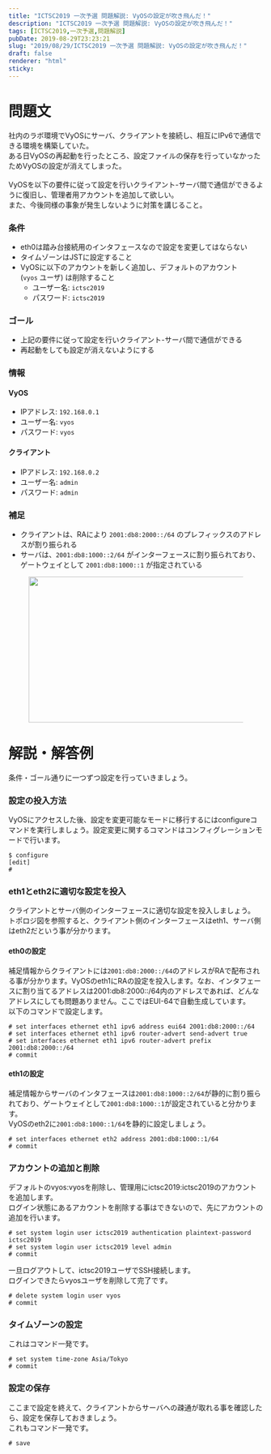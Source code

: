 ```yaml
---
title: "ICTSC2019 一次予選 問題解説: VyOSの設定が吹き飛んだ！"
description: "ICTSC2019 一次予選 問題解説: VyOSの設定が吹き飛んだ！"
tags: [ICTSC2019,一次予選,問題解説]
pubDate: 2019-08-29T23:23:21
slug: "2019/08/29/ICTSC2019 一次予選 問題解説: VyOSの設定が吹き飛んだ！"
draft: false
renderer: "html"
sticky: 
---
```



<h1>問題文</h1>



<p>社内のラボ環境でVyOSにサーバ、クライアントを接続し、相互にIPv6で通信できる環境を構築していた。<br>ある日VyOSの再起動を行ったところ、設定ファイルの保存を行っていなかったためVyOSの設定が消えてしまった。<br>&nbsp;<br>VyOSを以下の要件に従って設定を行いクライアント-サーバ間で通信ができるように復旧し、管理者用アカウントを追加して欲しい。<br>また、今後同様の事象が発生しないように対策を講じること。</p>



<h3>条件</h3>



<ul><li>eth0は踏み台接続用のインタフェースなので設定を変更してはならない</li><li>タイムゾーンはJSTに設定すること</li><li>VyOSに以下のアカウントを新しく追加し、デフォルトのアカウント (<code>vyos</code>&nbsp;ユーザ) は削除すること<ul><li>ユーザー名:&nbsp;<code>ictsc2019</code></li><li>パスワード:&nbsp;<code>ictsc2019</code></li></ul></li></ul>



<h3>ゴール</h3>



<ul><li>上記の要件に従って設定を行いクライアント-サーバ間で通信ができる</li><li>再起動をしても設定が消えないようにする</li></ul>



<h3>情報</h3>



<h4>VyOS</h4>



<ul><li>IPアドレス:&nbsp;<code>192.168.0.1</code></li><li>ユーザー名:&nbsp;<code>vyos</code></li><li>パスワード:&nbsp;<code>vyos</code></li></ul>



<h4>クライアント</h4>



<ul><li>IPアドレス:&nbsp;<code>192.168.0.2</code></li><li>ユーザー名:&nbsp;<code>admin</code></li><li>パスワード:&nbsp;<code>admin</code></li></ul>



<h3>補足</h3>



<ul><li>クライアントは、RAにより&nbsp;<code>2001:db8:2000::/64</code>&nbsp;のプレフィックスのアドレスが割り振られる</li><li>サーバは、<code>2001:db8:1000::2/64</code>&nbsp;がインターフェースに割り振られており、ゲートウェイとして&nbsp;<code>2001:db8:1000::1</code>&nbsp;が指定されている</li></ul>



<figure class="wp-block-image"><img decoding="async" loading="lazy" width="512" height="288" src="/images/wp/2019/08/d6f-topo-512x288.jpg.webp" alt="" class="wp-image-2816" /></figure>



<h1>解説・解答例</h1>



<p>条件・ゴール通りに一つずつ設定を行っていきましょう。</p>



<h3>設定の投入方法</h3>



<p>VyOSにアクセスした後、設定を変更可能なモードに移行するにはconfigureコマンドを実行しましょう。設定変更に関するコマンドはコンフィグレーションモードで行います。</p>


<div class="wp-block-syntaxhighlighter-code "><pre class="brush: plain; title: ; title: ; notranslate" title=""><code>$ configure
&#91;edit]
#</code></pre></div>


<h3>eth1とeth2に適切な設定を投入</h3>



<p>クライアントとサーバ側のインターフェースに適切な設定を投入しましょう。<br> トポロジ図を参照すると、クライアント側のインターフェースはeth1、サーバ側はeth2だという事が分かります。</p>



<h4>eth0の設定</h4>



<p>補足情報からクライアントには<code>2001:db8:2000::/64</code>のアドレスがRAで配布される事が分かります。VyOSのeth1にRAの設定を投入します。なお、インタフェースに割り当てるアドレスは2001:db8:2000::/64内のアドレスであれば、どんなアドレスにしても問題ありません。ここではEUI-64で自動生成しています。<br> 以下のコマンドで設定します。</p>


<div class="wp-block-syntaxhighlighter-code "><pre class="brush: plain; title: ; title: ; notranslate" title=""><code># set interfaces ethernet eth1 ipv6 address eui64 2001:db8:2000::/64
# set interfaces ethernet eth1 ipv6 router-advert send-advert true
# set interfaces ethernet eth1 ipv6 router-advert prefix 2001:db8:2000::/64
# commit</code></pre></div>


<h4>eth1の設定</h4>



<p>補足情報からサーバのインタフェースは<code>2001:db8:1000::2/64</code>が静的に割り振られており、ゲートウェイとして<code>2001:db8:1000::1</code>が設定されていると分かります。<br>
VyOSのeth2に<code>2001:db8:1000::1/64</code>を静的に設定しましょう。</p>


<div class="wp-block-syntaxhighlighter-code "><pre class="brush: plain; title: ; title: ; notranslate" title=""><code># set interfaces ethernet eth2 address 2001:db8:1000::1/64
# commit</code></pre></div>


<h3>アカウントの追加と削除</h3>



<p>デフォルトのvyos:vyosを削除し、管理用にictsc2019:ictsc2019のアカウントを追加します。<br>
ログイン状態にあるアカウントを削除する事はできないので、先にアカウントの追加を行います。</p>


<div class="wp-block-syntaxhighlighter-code "><pre class="brush: plain; title: ; title: ; notranslate" title=""><code># set system login user ictsc2019 authentication plaintext-password ictsc2019
# set system login user ictsc2019 level admin
# commit</code></pre></div>


<p>一旦ログアウトして、ictsc2019ユーザでSSH接続します。<br>
ログインできたらvyosユーザを削除して完了です。</p>


<div class="wp-block-syntaxhighlighter-code "><pre class="brush: plain; title: ; title: ; notranslate" title=""><code># delete system login user vyos
# commit</code></pre></div>


<h3>タイムゾーンの設定</h3>



<p>これはコマンド一発です。</p>


<div class="wp-block-syntaxhighlighter-code "><pre class="brush: plain; title: ; title: ; notranslate" title=""><code># set system time-zone Asia/Tokyo
# commit</code></pre></div>


<h3>設定の保存</h3>



<p>ここまで設定を終えて、クライアントからサーバへの疎通が取れる事を確認したら、設定を保存しておきましょう。<br>
これもコマンド一発です。</p>


<div class="wp-block-syntaxhighlighter-code "><pre class="brush: plain; title: ; title: ; notranslate" title=""><code># save</code></pre></div>